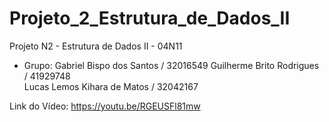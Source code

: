 # Projeto_2_Estrutura_de_Dados_II
Projeto N2 -  Estrutura de Dados II - 04N11   

- Grupo:
      Gabriel Bispo dos Santos / 32016549
      Guilherme Brito Rodrigues / 41929748       
      Lucas Lemos Kihara de Matos / 32042167
      
 Link do Vídeo: https://youtu.be/RGEUSFl81mw
